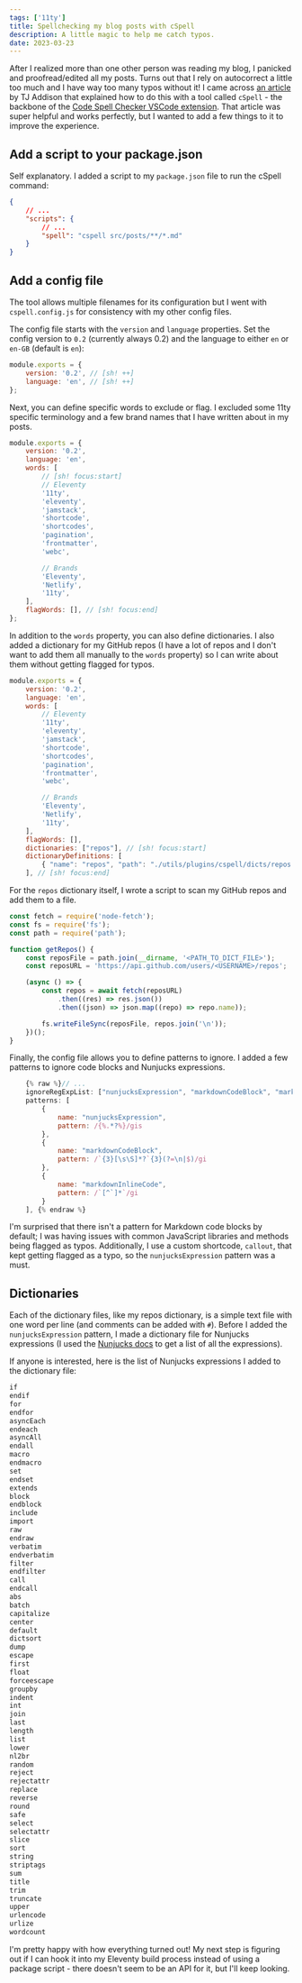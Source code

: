 ```yaml
---
tags: ['11ty']
title: Spellchecking my blog posts with cSpell
description: A little magic to help me catch typos.
date: 2023-03-23
---
```


After I realized more than one other person was reading my blog, I panicked and proofread/edited all my posts. Turns out that I rely on autocorrect a little too much and I have way too many typos without it! I came across [an article](https://tjaddison.com/blog/2021/02/spell-checking-your-markdown-blog-posts-with-cspell/) by TJ Addison that explained how to do this with a tool called `cSpell` - the backbone of the [Code Spell Checker VSCode extension](https://marketplace.visualstudio.com/items?itemName=streetsidesoftware.code-spell-checker). That article was super helpful and works perfectly, but I wanted to add a few things to it to improve the experience.

## Add a script to your package.json

Self explanatory. I added a script to my `package.json` file to run the cSpell command:

```json
{
	// ...
	"scripts": {
		// ...
		"spell": "cspell src/posts/**/*.md"
	}
}
```

## Add a config file

The tool allows multiple filenames for its configuration but I went with `cspell.config.js` for consistency with my other config files.

The config file starts with the `version` and `language` properties. Set the config version to `0.2` (currently always 0.2) and the language to either `en` or `en-GB` (default is `en`):

```js
module.exports = {
	version: '0.2', // [sh! ++]
	language: 'en', // [sh! ++]
};
```

Next, you can define specific words to exclude or flag. I excluded some 11ty specific terminology and a few brand names that I have written about in my posts.

```js
module.exports = {
	version: '0.2',
	language: 'en',
	words: [
		// [sh! focus:start]
		// Eleventy
		'11ty',
		'eleventy',
		'jamstack',
		'shortcode',
		'shortcodes',
		'pagination',
		'frontmatter',
		'webc',

		// Brands
		'Eleventy',
		'Netlify',
		'11ty',
	],
	flagWords: [], // [sh! focus:end]
};
```

In addition to the `words` property, you can also define dictionaries. I also added a dictionary for my GitHub repos (I have a lot of repos and I don't want to add them all manually to the `words` property) so I can write about them without getting flagged for typos.

```js
module.exports = {
    version: '0.2',
    language: 'en',
    words: [
        // Eleventy
        '11ty',
        'eleventy',
        'jamstack',
        'shortcode',
        'shortcodes',
        'pagination',
        'frontmatter',
        'webc',

        // Brands
        'Eleventy',
        'Netlify',
        '11ty',
    ],
    flagWords: [],
    dictionaries: ["repos"], // [sh! focus:start]
    dictionaryDefinitions: [
        { "name": "repos", "path": "./utils/plugins/cspell/dicts/repos.txt" },
    ], // [sh! focus:end]
```

For the `repos` dictionary itself, I wrote a script to scan my GitHub repos and add them to a file.

```js
const fetch = require('node-fetch');
const fs = require('fs');
const path = require('path');

function getRepos() {
	const reposFile = path.join(__dirname, '<PATH_TO_DICT_FILE>');
	const reposURL = 'https://api.github.com/users/<USERNAME>/repos';

	(async () => {
		const repos = await fetch(reposURL)
			.then((res) => res.json())
			.then((json) => json.map((repo) => repo.name));

		fs.writeFileSync(reposFile, repos.join('\n'));
	})();
}
```

Finally, the config file allows you to define patterns to ignore. I added a few patterns to ignore code blocks and Nunjucks expressions.

```js
    {% raw %}// ...
    ignoreRegExpList: ["nunjucksExpression", "markdownCodeBlock", "markdownInlineCode"],
    patterns: [
        {
            name: "nunjucksExpression",
            pattern: /{%.*?%}/gis
        },
        {
            name: "markdownCodeBlock",
            pattern: /`{3}[\s\S]*?`{3}(?=\n|$)/gi
        },
        {
            name: "markdownInlineCode",
            pattern: /`[^`]*`/gi
        }
    ], {% endraw %}
```

I'm surprised that there isn't a pattern for Markdown code blocks by default; I was having issues with common JavaScript libraries and methods being flagged as typos. Additionally, I use a custom shortcode, `callout`, that kept getting flagged as a typo, so the `nunjucksExpression` pattern was a must.

## Dictionaries

Each of the dictionary files, like my repos dictionary, is a simple text file with one word per line (and comments can be added with `#`). Before I added the `nunjucksExpression` pattern, I made a dictionary file for Nunjucks expressions (I used the [Nunjucks docs](https://mozilla.github.io/nunjucks/templating.html) to get a list of all the expressions).

If anyone is interested, here is the list of Nunjucks expressions I added to the dictionary file:

```txt
if
endif
for
endfor
asyncEach
endeach
asyncAll
endall
macro
endmacro
set
endset
extends
block
endblock
include
import
raw
endraw
verbatim
endverbatim
filter
endfilter
call
endcall
abs
batch
capitalize
center
default
dictsort
dump
escape
first
float
forceescape
groupby
indent
int
join
last
length
list
lower
nl2br
random
reject
rejectattr
replace
reverse
round
safe
select
selectattr
slice
sort
string
striptags
sum
title
trim
truncate
upper
urlencode
urlize
wordcount
```

I'm pretty happy with how everything turned out! My next step is figuring out if I can hook it into my Eleventy build process instead of using a package script - there doesn't seem to be an API for it, but I'll keep looking.
